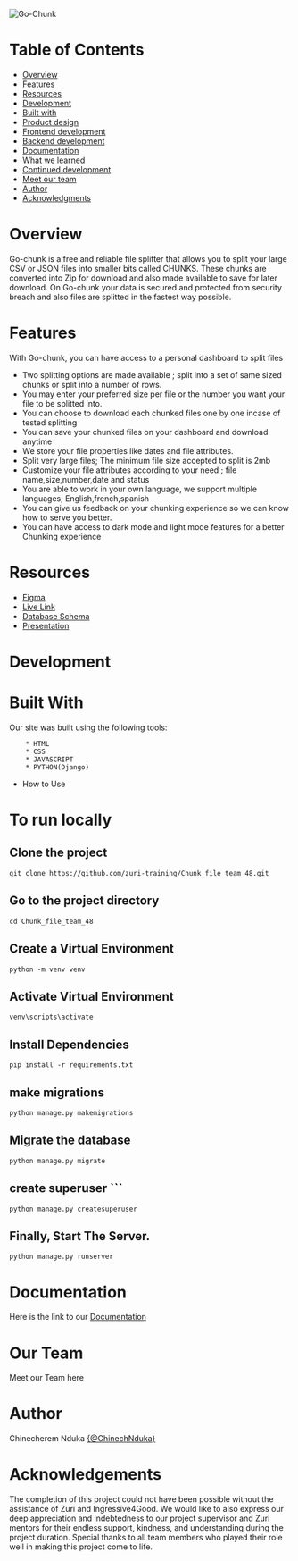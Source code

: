 ![Go-Chunk]([http://url/to/img.png](https://github.com/zuri-training/Chunk_file_team_48/blob/main/images/Overview.png))

# Table of Contents

- [Overview](#Overview)
- [Features](#Features)
- [Resources](#Resources)
- [Development](#Development)
- [Built with](#Built-With)
- [Product design](#Product-Design)
- [Frontend development](#Frontend-Development)
- [Backend development](#Backend-Development)
- [Documentation](#Documentation)
- [What we learned](#What-We-Learned) 
- [Continued development](#Continued-Development)
- [Meet our team](#Our-Team)
- [Author](#Author) 
- [Acknowledgments](#Acknowledgements) 

# Overview

Go-chunk is a free and reliable file splitter that allows you to split your large CSV or JSON files into smaller bits called CHUNKS. These chunks are converted into Zip for download and also made available to save for later download. On Go-chunk your data is secured and protected from security breach and also files are splitted in the fastest way possible.


# Features

With Go-chunk, you can have access to a personal dashboard to split files

- Two splitting options are made available ; split into a set of same sized chunks or split into a number of rows.
- You may enter your preferred size per file or the number you want your file to be splitted into.
- You can choose to download each chunked files one by one incase of tested splitting
- You can save your chunked files on your dashboard and download anytime
- We store your file properties like dates and file attributes.
- Split very large files; The minimum file size accepted to split is 2mb
- Customize your file attributes according to your need ; file name,size,number,date and status
- You are able to work in your own language, we support multiple languages; English,french,spanish
- You can give us feedback on your chunking experience so we can know how to serve you better.
- You can have access to dark mode and light mode features for a better Chunking experience


# Resources
- [Figma](#Figma)
- [Live Link](#Live-Link)
- [Database Schema](#Database-Schema)
- [Presentation](#Presentation)


# Development

# Built With

 Our site was built using the following tools:

        * HTML
        * CSS
        * JAVASCRIPT
        * PYTHON(Django) ​ ​

- How to Use


# To run locally

## Clone the project

``` git clone https://github.com/zuri-training/Chunk_file_team_48.git ```

## Go to the project directory

``` cd Chunk_file_team_48 ```

## Create a Virtual Environment

``` python -m venv venv ```

## Activate Virtual Environment

``` venv\scripts\activate ```

## Install Dependencies

``` pip install -r requirements.txt ```

## make migrations

``` python manage.py makemigrations ```

## Migrate the database

``` python manage.py migrate ```

## create superuser ```

``` python manage.py createsuperuser ```

## Finally, Start The Server.

``` python manage.py runserver ``` 


        
# Documentation
Here is the link to our [Documentation](https://docs.google.com/document/d/1kr2OITN5x1Qk9msqu2vurgJEsORGdqHtZe24EeHFHmU/edit)

# Our Team
Meet our Team here

# Author
Chinecherem Nduka [{@ChinechNduka}](https://github.com/ChinechNduka)

# Acknowledgements
The completion of this project could not have been possible without the assistance of Zuri and Ingressive4Good. We would like to also express our deep appreciation and indebtedness to our project supervisor and Zuri mentors for their endless support, kindness, and understanding during the project duration. Special thanks to all team members who played their role well in making this project come to life.

